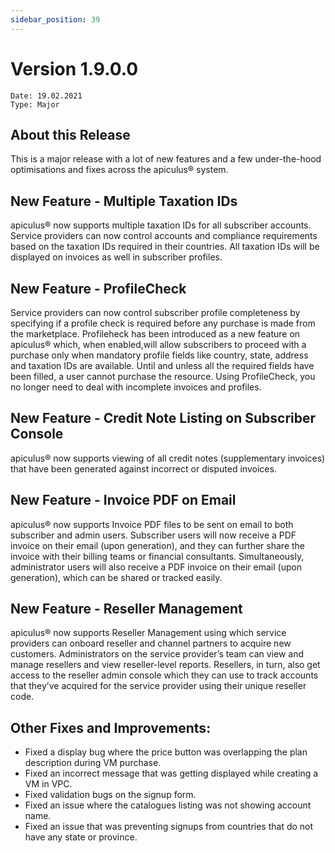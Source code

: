 ```yaml
---
sidebar_position: 39
---
```

# Version 1.9.0.0
```
Date: 19.02.2021
Type: Major
```

## About this Release

This is a major release with a lot of new features and a few under-the-hood optimisations and fixes across the apiculus® system.

## New Feature - Multiple Taxation IDs

apiculus® now supports multiple taxation IDs for all subscriber accounts. Service providers can now control accounts and compliance requirements based on the taxation IDs required in their countries. All taxation IDs will be displayed on invoices as well in subscriber profiles.

## New Feature - ProfileCheck

Service providers can now control subscriber profile completeness by specifying if a profile check is required before any purchase is made from the marketplace. Profileheck has been introduced as a new feature on apiculus® which, when enabled,will allow subscribers to proceed with a purchase only when mandatory profile fields like country, state, address and taxation IDs are available. Until and unless all the required fields have been filled, a user cannot purchase the resource. Using ProfileCheck, you no longer need to deal with incomplete invoices and profiles.

## New Feature - Credit Note Listing on Subscriber Console

apiculus® now supports viewing of all credit notes (supplementary invoices) that have been generated against incorrect or disputed invoices.

## New Feature - Invoice PDF on Email

apiculus® now supports Invoice PDF files to be sent on email to both subscriber and admin users. Subscriber users will now receive a PDF invoice on their email (upon generation), and they can further share the invoice with their billing teams or financial consultants. Simultaneously, administrator users will also receive a PDF invoice on their email (upon generation), which can be shared or tracked easily.

## New Feature - Reseller Management

apiculus® now supports Reseller Management using which service providers can onboard reseller and channel partners to acquire new customers. Administrators on the service provider’s team can view and manage resellers and view reseller-level reports. Resellers, in turn, also get access to the reseller admin console which they can use to track accounts that they’ve acquired for the service provider using their unique reseller code.

## Other Fixes and Improvements:

- Fixed a display bug where the price button was overlapping the plan description during VM purchase.
- Fixed an incorrect message that was getting displayed while creating a VM in VPC.
- Fixed validation bugs on the signup form.
- Fixed an issue where the catalogues listing was not showing account name.
- Fixed an issue that was preventing signups from countries that do not have any state or province.



